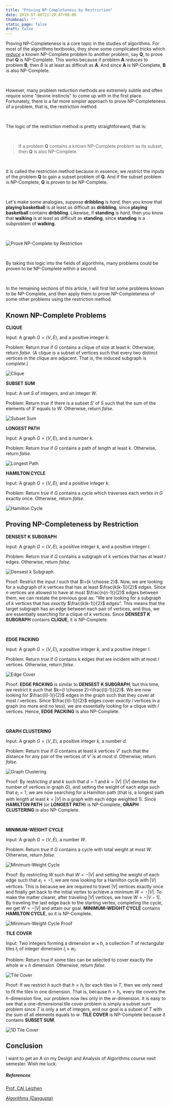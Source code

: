 ```yaml
---
title: "Proving NP-Completeness by Restriction"
date: 2019-07-06T21:29:47+08:00
thumbnail: ""
static_page: false
draft: false
---
```


Proving NP-Completeness is a core topic in the studies of algorithms. For most of the algorithms textbooks, they show some complicated tricks which *[reduce](https://en.wikipedia.org/wiki/Reduction_(complexity))* a known NP-Complete problem to another problem, say **Q**, to prove that **Q** is NP-Complete. This works because if problem **A** *reduces* to problem **B**, then *B* is at least as difficult as **A**. And since **A** is NP-Complete, **B** is also NP-Complete.

<br />

However, many problem reduction methods are extremely subtle and often require some "devine instincts" to come up with in the first place. Fortunately, there is a far more simpler approach to prove NP-Completeness of a problem, that is, the restriction method.

<br />

The logic of the restriction method is pretty straightforward, that is:

<br />

> If a problem **Q** contains a known NP-Complete problem as its subset, then **Q** is also NP-Complete.

<br />

It is called the restriction method because in essence, we *restrict* the inputs of the problem **Q** to gain a subset problem of **Q**. And if the subset problem is NP-Complete, **Q** is proven to be NP-Complete.

<br />

Let's make some analogies, suppose **dribbling** is *hard*, then you know that **playing basketball** is at least as difficult as **dribbling**, since **playing basketball** contains **dribbling**. Likewise, if **standing** is *hard*, then you know that **walking** is at least as difficult as **standing**, since **standing** is a subproblem of **walking**.

<br />

![Prove NP-Complete by Restriction](/posts/prove-np-complete-by-restriction/1.png)

<br />

By taking this logic into the fields of algorithms, many problems could be proven to be NP-Complete within a second.

<br />

In the remaining sections of this article, I will first list some problems known to be NP-Complete, and then apply them to prove NP-Completeness of some other problems using the restriction method.

## Known NP-Complete Problems

**CLIQUE**

Input: A graph $G=(V,E)$, and a positive integer $k$.

Problem: Return *true* if $G$ contains a clique of size at least $k$. Otherwise, return *false*. (A clique is a subset of vertices such that every two distinct vertices in the clique are adjacent. That is, the induced subgraph is *complete*.)

![Clique](/posts/prove-np-complete-by-restriction/2.png)

**SUBSET SUM**

Input: A set $S$ of integers, and an integer $W$.

Problem: Return *true* if there is a subset $S'$ of $S$ such that the sum of the elements of $S'$ equals to $W$. Otherwise, return *false*.

![Subset Sum](/posts/prove-np-complete-by-restriction/3.png)

**LONGEST PATH**

Input: A graph $G=(V,E)$, and a number $k$.

Problem: Return *true* if $G$ contains a path of length at least $k$. Otherwise, return *false*. 

![Longest Path](/posts/prove-np-complete-by-restriction/5.png)

**HAMILTON CYCLE**

Input: A graph $G=(V,E)$, and a positive integer $k$.

Problem: Return *true* if $G$ contains a cycle which traverses each vertex in $G$ exactly once. Otherwise, return *false*.

![Hamilton Cycle](/posts/prove-np-complete-by-restriction/4.png)

## Proving NP-Completeness by Restriction

**DENSEST K SUBGRAPH**

Input: A graph $G=(V,E)$, a positive integer $k$, and a positive integer $l$.

Problem: Return *true* if $G$ contains a subgraph of $k$ vertices that has at least $l$ edges. Otherwise, return *false*.

![Densest k Subgraph](/posts/prove-np-complete-by-restriction/6.png)

Proof: Restrict the input $l$ such that $l={k \choose 2}$. Now, we are looking for a subgraph of $k$ vertices that has at least $\frac{k(k-1)}{2}$ edges. Since $n$ vertices are allowed to have at most $\frac{n(n-1)}{2}$ edges between them, we can restate the previous goal as: "We are looking for a subgraph of $k$ vertices that has *exactly* $\frac{k(k-1)}{2}$ edges". This means that the target subgraph has an edge between each pair of vertices, and thus, we are essentially searching for a clique of $k$ vertices. Since **DENSEST K SUBGRAPH** contains **CLIQUE**, it is NP-Complete.

<br />

**EDGE PACKING**

Input: A graph $G=(V,E)$, a positive integer $k$, and a positive integer $l$.

Problem: Return *true* if $G$ contains $k$ edges that are incident with at most $l$ vertices. Otherwise, return *false*.

![Edge Cover](/posts/prove-np-complete-by-restriction/7.png)

Proof: **EDGE PACKING** is similar to **DENSEST K SUBGRAPH**, but this time, we restrict $k$ such that $k={l \choose 2}=\frac{l(l-1)}{2}$. We are now looking for $\frac{l(l-1)}{2}$ edges in the graph such that they cover at most $l$ vertices. Since $\frac{l(l-1)}{2}$ edges cover *exactly* $l$ vertices in a graph (no more and no less), we are essentially looking for a clique with $l$ vertices. Hence, **EDGE PACKING** is also NP-Complete.

<br />

**GRAPH CLUSTERING**

Input: A graph $G=(V, E)$, a positive integer $k$, a number $d$.

Problem: Return *true* if $G$ contains at least $k$ vertices $V'$ such that the distance for any pair of the vertices of $V'$ is at most $d$. Otherwise, return *false*.

![Graph Clustering](/posts/prove-np-complete-by-restriction/8.png)

Proof: By restricting $d$ and $k$ such that $d=1$ and $k=|V|$ ($|V|$ denotes the number of vertices in graph $G$), and setting the weight of each edge such that $e_i=1$, we are now searching for a Hamilton path (that is, a longest path with length at least $k=|V|$ in a graph with each edge weighted $1$). Since **HAMILTON PATH** (or **LONGEST PATH**) is NP-Complete, **GRAPH CLUSTERING** is also NP-Complete.

<br />

**MINIMUM-WEIGHT CYCLE**

Input: A graph $G=(V,E)$, a number $W$.

Problem: Return *true* if $G$ contains a cycle with total weight at most $W$. Otherwise, return *false*.

![Minimum-Weight Cycle](/posts/prove-np-complete-by-restriction/9.png)

Proof: By restricting $W$ such that $W=-|V|$ and setting the weight of each edge such that $e_i=-1$, we are now looking for a Hamilton cycle with $|V|$ vertices. This is because we are required to travel $|V|$ vertices exactly once and finally get back to the initial vertex to achieve a minimum $W=-|V|$. To make the matter clearer, after traveling $|V|$ vertices, we have $W=-|V-1|$. By traveling the last edge back to the starting vertex, completing the cycle, we get $W=-|V|$ and attain our goal. **MINIMUM-WEIGHT CYCLE** contains **HAMILTON CYCLE**, so it is NP-Complete.

![Minimum-Weight Cycle Proof](/posts/prove-np-complete-by-restriction/10.png)

**TILE COVER**

Input: Two integers forming a dimension $w \times h$, a collection $T$ of rectangular tiles $t_i$ of integer dimension $l_i \times w_i$.

Problem: Return *true* if some tiles can be selected to cover exactly the whole $w \times h$ dimension. Otherwise, return *false*.

![Tile Cover](/posts/prove-np-complete-by-restriction/11.png)

Proof: If we restrict $h$ such that $h=h_i$ for each tiles in $T$, then we only need to fit the tiles in one dimension. That is, because $h=h_i$, every tile covers the $h$-dimension fine, our problem now lies only in the $w$-dimension. It is easy to see that a one-dimensional tile cover problem is simply a subset sum problem since $T$ is only a set of integers, and our goal is a subset of $T$ with the sum of all elements equals to $w$. **TILE COVER** is NP-Complete because it contains **SUBSET SUM**.

![1D Tile Cover](/posts/prove-np-complete-by-restriction/12.png)

## Conclusion
I want to get an A on my Design and Analysis of Algorithms course next semester. Wish me luck.

##### References
[Prof. CAI Leizhen](https://www.cse.cuhk.edu.hk/~lcai/)

[*Algorithms* (Dasgupta)](https://www.amazon.com/Algorithms-Sanjoy-Dasgupta/dp/0073523402)